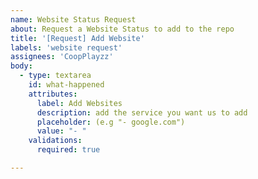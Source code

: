 ```yaml
---
name: Website Status Request
about: Request a Website Status to add to the repo
title: '[Request] Add Website'
labels: 'website request'
assignees: 'CoopPlayzz'
body:
  - type: textarea
    id: what-happened
    attributes:
      label: Add Websites
      description: add the service you want us to add
      placeholder: (e.g "- google.com")
      value: "- "
    validations:
      required: true

---
```

